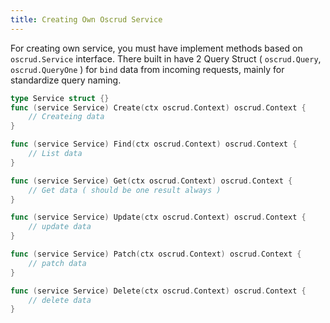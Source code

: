 ```yaml
---
title: Creating Own Oscrud Service
---
```


For creating own service, you must have implement methods based on `oscrud.Service` interface. There built in have 2 Query Struct ( `oscrud.Query`, `oscrud.QueryOne` ) for `bind` data from incoming requests, mainly for standardize query naming.


```go
type Service struct {}
func (service Service) Create(ctx oscrud.Context) oscrud.Context {
	// Createing data
}

func (service Service) Find(ctx oscrud.Context) oscrud.Context {
	// List data
}

func (service Service) Get(ctx oscrud.Context) oscrud.Context {
	// Get data ( should be one result always )
}

func (service Service) Update(ctx oscrud.Context) oscrud.Context {
	// update data
}

func (service Service) Patch(ctx oscrud.Context) oscrud.Context {
	// patch data
}

func (service Service) Delete(ctx oscrud.Context) oscrud.Context {
	// delete data
}
```